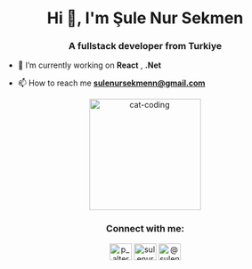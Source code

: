 <h1 align="center">Hi 👋, I'm Şule Nur Sekmen</h1>
<h3 align="center">A fullstack developer from Turkiye</h3>

- 🔭 I’m currently working on **React** , **.Net**

- 📫 How to reach me **sulenursekmenn@gmail.com**

<p align="center">
  <img src="https://github.com/sulenursekmen/sulenursekmen/raw/master/assets/109442063/7329aba7-36c8-4a77-979d-5e3f281e0c26.gif" alt="cat-coding" height="200" width="200" />
</p>


<h3 align="center">Connect with me:</h3>

<p align="center" margin="10">
<a href="https://twitter.com/p_alternans" target="blank"><img align="center" src="https://raw.githubusercontent.com/rahuldkjain/github-profile-readme-generator/master/src/images/icons/Social/twitter.svg" alt="p_alternans" height="30" width="40" /></a>
<a href="https://linkedin.com/in/sulenursekmen" target="blank"><img align="center" src="https://raw.githubusercontent.com/rahuldkjain/github-profile-readme-generator/master/src/images/icons/Social/linked-in-alt.svg" alt="sulenursekmen" height="30" width="40" /></a>
<a href="https://medium.com/@sulenursekmenn" target="blank"><img align="center" src="https://raw.githubusercontent.com/rahuldkjain/github-profile-readme-generator/master/src/images/icons/Social/medium.svg" alt="@sulenursekmenn" height="30" width="40" /></a>
</p>


